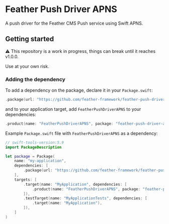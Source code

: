 # Feather Push Driver APNS

A push driver for the Feather CMS Push service using Swift APNS.

## Getting started

⚠️ This repository is a work in progress, things can break until it reaches v1.0.0. 

Use at your own risk.

### Adding the dependency

To add a dependency on the package, declare it in your `Package.swift`:

```swift
.package(url: "https://github.com/feather-framework/feather-push-driver-apns.git", .upToNextMinor(from: "0.1.0")),
```

and to your application target, add `FeatherPushDriverAPNS` to your dependencies:

```swift
.product(name: "FeatherPushDriverAPNS", package: "feather-push-driver-apns")
```

Example `Package.swift` file with `FeatherPushDriverAPNS` as a dependency:

```swift
// swift-tools-version:5.9
import PackageDescription

let package = Package(
    name: "my-application",
    dependencies: [
        .package(url: "https://github.com/feather-framework/feather-push-driver-apns.git", .upToNextMinor(from: "0.1.0")),
    ],
    targets: [
        .target(name: "MyApplication", dependencies: [
            .product(name: "FeatherPushDriverAPNS", package: "feather-push-driver-apns")
        ]),
        .testTarget(name: "MyApplicationTests", dependencies: [
            .target(name: "MyApplication"),
        ]),
    ]
)
```
